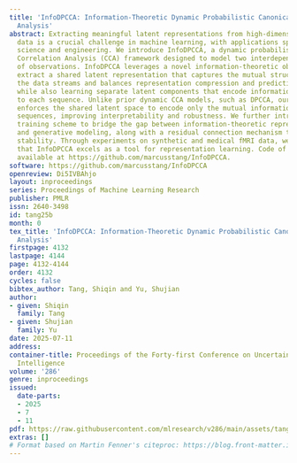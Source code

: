 ```yaml
---
title: 'InfoDPCCA: Information-Theoretic Dynamic Probabilistic Canonical Correlation
  Analysis'
abstract: Extracting meaningful latent representations from high-dimensional sequential
  data is a crucial challenge in machine learning, with applications spanning natural
  science and engineering. We introduce InfoDPCCA, a dynamic probabilistic Canonical
  Correlation Analysis (CCA) framework designed to model two interdependent sequences
  of observations. InfoDPCCA leverages a novel information-theoretic objective to
  extract a shared latent representation that captures the mutual structure between
  the data streams and balances representation compression and predictive sufficiency
  while also learning separate latent components that encode information specific
  to each sequence. Unlike prior dynamic CCA models, such as DPCCA, our approach explicitly
  enforces the shared latent space to encode only the mutual information between the
  sequences, improving interpretability and robustness. We further introduce a two-step
  training scheme to bridge the gap between information-theoretic representation learning
  and generative modeling, along with a residual connection mechanism to enhance training
  stability. Through experiments on synthetic and medical fMRI data, we demonstrate
  that InfoDPCCA excels as a tool for representation learning. Code of InfoDPCCA is
  available at https://github.com/marcusstang/InfoDPCCA.
software: https://github.com/marcusstang/InfoDPCCA
openreview: Di5IVBAhjo
layout: inproceedings
series: Proceedings of Machine Learning Research
publisher: PMLR
issn: 2640-3498
id: tang25b
month: 0
tex_title: 'InfoDPCCA: Information-Theoretic Dynamic Probabilistic Canonical Correlation
  Analysis'
firstpage: 4132
lastpage: 4144
page: 4132-4144
order: 4132
cycles: false
bibtex_author: Tang, Shiqin and Yu, Shujian
author:
- given: Shiqin
  family: Tang
- given: Shujian
  family: Yu
date: 2025-07-11
address:
container-title: Proceedings of the Forty-first Conference on Uncertainty in Artificial
  Intelligence
volume: '286'
genre: inproceedings
issued:
  date-parts:
  - 2025
  - 7
  - 11
pdf: https://raw.githubusercontent.com/mlresearch/v286/main/assets/tang25b/tang25b.pdf
extras: []
# Format based on Martin Fenner's citeproc: https://blog.front-matter.io/posts/citeproc-yaml-for-bibliographies/
---
```

